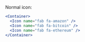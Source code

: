 Normal icon:
```jsx
<Container>
  <Icon name="fab fa-amazon" />
  <Icon name="fab fa-bitcoin" />
  <Icon name="fab fa-ethereum" />
</Container>
```
